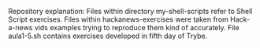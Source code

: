 Repository explanation:
Files within directory my-shell-scripts refer to Shell Script exercises.
Files within hackanews-exercises were taken from Hack-a-news vids examples trying to reproduce them kind of accurately.
File aula1-5.sh contains exercises developed in fifth day of Trybe.
